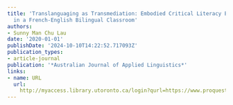 ```yaml
---
title: 'Translanguaging as Transmediation: Embodied Critical Literacy Engagements
  in a French-English Bilingual Classroom'
authors:
- Sunny Man Chu Lau
date: '2020-01-01'
publishDate: '2024-10-10T14:22:52.717093Z'
publication_types:
- article-journal
publication: '*Australian Journal of Applied Linguistics*'
links:
- name: URL
  url: 
    http://myaccess.library.utoronto.ca/login?qurl=https://www.proquest.com/docview/2459015157?accountid=14771&bdid=38382&_bd=6U1CWtkTdYkD55clcmi%2BWgn4ARs%3D
---
```

